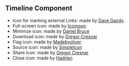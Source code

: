 Timeline Component
------------------

* Icon for marking external Links: made by [Dave Gandy](http://www.flaticon.com/authors/dave-gandy).
* Full-screen icon: made by [Icomoon](http://www.flaticon.com/authors/icomoon).
* Minimize icon: made by [Daniel Bruce](http://www.flaticon.com/authors/daniel-bruce)
* Download icon: made by [Gregor Cresnar](http://www.flaticon.com/authors/gregor-cresnar)
* Flag icon: made by [Madebyoliver](http://www.flaticon.com/authors/madebyoliver)
* Source icon: made by [SimpleIcon](http://www.flaticon.com/authors/simpleicon)
* Share icon: made by [Gregor Cresnar](http://www.flaticon.com/authors/gregor-cresnar)
* Close icon: made by [Hadrien](http://www.flaticon.com/authors/hadrien)
